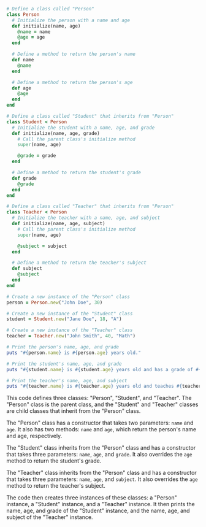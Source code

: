 ```ruby
# Define a class called "Person"
class Person
  # Initialize the person with a name and age
  def initialize(name, age)
    @name = name
    @age = age
  end

  # Define a method to return the person's name
  def name
    @name
  end

  # Define a method to return the person's age
  def age
    @age
  end
end

# Define a class called "Student" that inherits from "Person"
class Student < Person
  # Initialize the student with a name, age, and grade
  def initialize(name, age, grade)
    # Call the parent class's initialize method
    super(name, age)

    @grade = grade
  end

  # Define a method to return the student's grade
  def grade
    @grade
  end
end

# Define a class called "Teacher" that inherits from "Person"
class Teacher < Person
  # Initialize the teacher with a name, age, and subject
  def initialize(name, age, subject)
    # Call the parent class's initialize method
    super(name, age)

    @subject = subject
  end

  # Define a method to return the teacher's subject
  def subject
    @subject
  end
end

# Create a new instance of the "Person" class
person = Person.new("John Doe", 30)

# Create a new instance of the "Student" class
student = Student.new("Jane Doe", 18, "A")

# Create a new instance of the "Teacher" class
teacher = Teacher.new("John Smith", 40, "Math")

# Print the person's name, age, and grade
puts "#{person.name} is #{person.age} years old."

# Print the student's name, age, and grade
puts "#{student.name} is #{student.age} years old and has a grade of #{student.grade}."

# Print the teacher's name, age, and subject
puts "#{teacher.name} is #{teacher.age} years old and teaches #{teacher.subject}."
```

This code defines three classes: "Person", "Student", and "Teacher". The "Person" class is the parent class, and the "Student" and "Teacher" classes are child classes that inherit from the "Person" class.

The "Person" class has a constructor that takes two parameters: `name` and `age`. It also has two methods: `name` and `age`, which return the person's name and age, respectively.

The "Student" class inherits from the "Person" class and has a constructor that takes three parameters: `name`, `age`, and `grade`. It also overrides the `age` method to return the student's grade.

The "Teacher" class inherits from the "Person" class and has a constructor that takes three parameters: `name`, `age`, and `subject`. It also overrides the `age` method to return the teacher's subject.

The code then creates three instances of these classes: a "Person" instance, a "Student" instance, and a "Teacher" instance. It then prints the name, age, and grade of the "Student" instance, and the name, age, and subject of the "Teacher" instance.